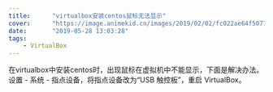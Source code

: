```yaml
---
title:      "virtualbox安装centos鼠标无法显示"
cover:      "https://image.animekid.cn/images/2019/02/02/fc022ae64f50772268b106d9e67797a7.md.png"
date:       "2019-05-28 13:03:28"
tags:
    - VirtualBox
---
```


在virtualbox中安装centos时，出现鼠标在虚拟机中不能显示，下面是解决办法。  
设置 - 系统 - 指点设备，将指点设备改为“USB 触控板”，重启 VirtualBox。